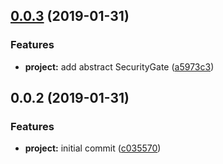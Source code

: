 ## [0.0.3](https://github.com/SpoonX/stix-security/compare/v0.0.2...v0.0.3) (2019-01-31)


### Features

* **project:** add abstract SecurityGate ([a5973c3](https://github.com/SpoonX/stix-security/commit/a5973c3))



## 0.0.2 (2019-01-31)


### Features

* **project:** initial commit ([c035570](https://github.com/SpoonX/stix-security/commit/c035570))



